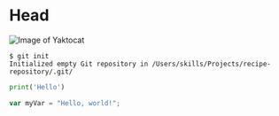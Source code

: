 # Head
![Image of Yaktocat](https://octodex.github.com/images/yaktocat.png)

```
$ git init
Initialized empty Git repository in /Users/skills/Projects/recipe-repository/.git/
```
``` python
print('Hello')
```
``` javascript
var myVar = "Hello, world!";
```
